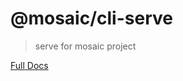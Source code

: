 # @mosaic/cli-serve

> serve for mosaic project

[Full Docs](https://github.com/shanchuan1/proxy-mosaic)
